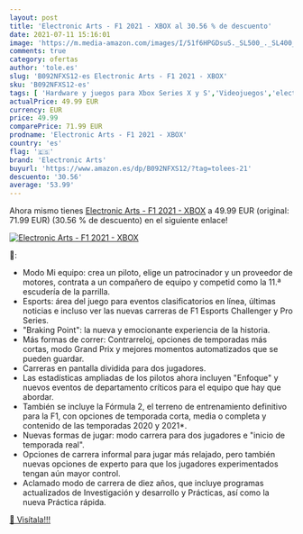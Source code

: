 ```yaml
---
layout: post
title: 'Electronic Arts - F1 2021 - XBOX al 30.56 % de descuento'
date: 2021-07-11 15:16:01
image: 'https://m.media-amazon.com/images/I/51f6HPGDsuS._SL500_._SL400_.jpg'
comments: true
category: ofertas
author: 'tole.es'
slug: 'B092NFXS12-es Electronic Arts - F1 2021 - XBOX'
sku: 'B092NFXS12-es'
tags: [ 'Hardware y juegos para Xbox Series X y S','Videojuegos','electronic arts','xbox', ]
actualPrice: 49.99 EUR
currency: EUR
price: 49.99
comparePrice: 71.99 EUR
prodname: 'Electronic Arts - F1 2021 - XBOX'
country: 'es'
flag: '🇪🇸'
brand: 'Electronic Arts'
buyurl: 'https://www.amazon.es/dp/B092NFXS12/?tag=tolees-21'
descuento: '30.56'
average: '53.99'
---
```


Ahora mismo tienes [Electronic Arts - F1 2021 - XBOX](https://www.amazon.es/dp/B092NFXS12/?tag=tolees-21) a 49.99 EUR (original: 71.99 EUR) (30.56 %  de descuento) en el siguiente enlace!

[![Electronic Arts - F1 2021 - XBOX](https://m.media-amazon.com/images/I/51f6HPGDsuS._SL500_._SL400_.jpg)](https://www.amazon.es/dp/B092NFXS12/?tag=tolees-21)

🔎:

- Modo Mi equipo: crea un piloto, elige un patrocinador y un proveedor de motores, contrata a un compañero de equipo y competid como la 11.ª escudería de la parrilla.
- Esports: área del juego para eventos clasificatorios en línea, últimas noticias e incluso ver las nuevas carreras de F1 Esports Challenger y Pro Series.
- "Braking Point": la nueva y emocionante experiencia de la historia.
- Más formas de correr: Contrarreloj, opciones de temporadas más cortas, modo Grand Prix y mejores momentos automatizados que se pueden guardar.
- Carreras en pantalla dividida para dos jugadores.
- Las estadísticas ampliadas de los pilotos ahora incluyen "Enfoque" y nuevos eventos de departamento críticos para el equipo que hay que abordar.
- También se incluye la Fórmula 2, el terreno de entrenamiento definitivo para la F1, con opciones de temporada corta, media o completa y contenido de las temporadas 2020 y 2021*.
- Nuevas formas de jugar: modo carrera para dos jugadores e "inicio de temporada real".
- Opciones de carrera informal para jugar más relajado, pero también nuevas opciones de experto para que los jugadores experimentados tengan aún mayor control.
- Aclamado modo de carrera de diez años, que incluye programas actualizados de Investigación y desarrollo y Prácticas, así como la nueva Práctica rápida.

[🛒 Visítala!!!](https://www.amazon.es/dp/B092NFXS12/?tag=tolees-21)
